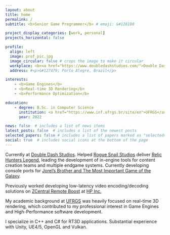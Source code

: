 ```yaml
---
layout: about
title: home
permalink: /
subtitle: <b>Senior Game Programmer</b> # emoji: &#128188

project_display_categories: [work, personal]
projects_horizontal: false

profile:
  align: left
  image: prof_pic.jpg
  image_circular: false # crops the image to make it circular
  workplace: <b><a href="https://www.doubledashstudios.com/">Double Dash Studios</a></b> # emoji: &#127970
  address: #<p>&#127479; Porto Alegre, Brazil</p> 

interests:
    - <b>Game Engines</b>
    - <b>Real-time 3D Rendering</b>
    - <b>Performance Optimization</b>

education:
    - degree: B.Sc. in Computer Science
      institution: <a href="https://www.inf.ufrgs.br/site/en">UFRGS</a>
      year: 2022

news: false  # includes a list of news items
latest_posts: false  # includes a list of the newest posts
selected_papers: false # includes a list of papers marked as "selected={true}"
social: true  # includes social icons at the bottom of the page
---
```


Currently at [Double Dash Studios](https://www.doubledashstudios.com/). Helped [Rogue Snail Studios](https://roguesnail.com/) deliver [Relic Hunters Legend](https://store.steampowered.com/app/633080/Relic_Hunters_Legend/), leading the development of in-engine tools for content creation teams and multiple endgame systems. Currently developing console ports for [Jorel’s Brother and The Most Important Game of the Galaxy](https://store.steampowered.com/app/1398910/Jorels_Brother_and_The_Most_Important_Game_of_the_Galaxy/).

Previously worked developing low-latency video encoding/decoding solutions on [ZCentral Remote Boost](https://www.hp.com/us-en/workstations/zcentral-remote-boost.html) at [HP Inc.](https://www.hp.com/us-en/home.html)

My academic background at [UFRGS](https://www.inf.ufrgs.br/site/en) was heavily focused on real-time 3D rendering, which contributed to my professional interest in Game Engines and High-Performance software development.

I specialize in C++ and C# for RT3D applications. Substantial experience with Unity, UE4/5, OpenGL and Vulkan.
